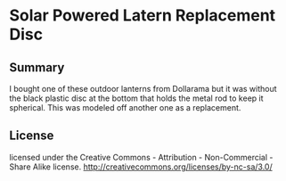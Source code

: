 # Solar Powered Latern Replacement Disc


## Summary

I bought one of these outdoor lanterns from Dollarama but it was without the black plastic disc at the bottom that holds the metal rod to keep it spherical.  This was modeled off another one as a replacement.


## License

licensed under the Creative Commons - Attribution - Non-Commercial - Share Alike license.
http://creativecommons.org/licenses/by-nc-sa/3.0/

